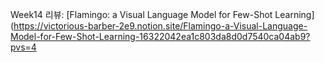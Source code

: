 Week14 리뷰: [Flamingo: a Visual Language Model for Few-Shot Learning](https://victorious-barber-2e9.notion.site/Flamingo-a-Visual-Language-Model-for-Few-Shot-Learning-16322042ea1c803da8d0d7540ca04ab9?pvs=4